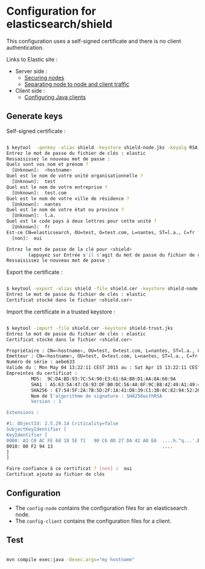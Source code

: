 # Configuration for elasticsearch/shield

This configuration uses a self-signed certificate and there is no client authentication.


Links to Elastic site :
* Server side :
  * [Securing nodes](http://www.elastic.co/guide/en/shield/current/securing-nodes.html)
  * [Separating node to node and client traffic](http://www.elastic.co/guide/en/shield/current/separating-node-client-traffic.html)
* Client side :
  * [Configuring Java clients](http://www.elastic.co/guide/en/shield/current/_java_clients.html)


## Generate keys

Self-signed certificate :

``` bash

$ keytool  -genkey -alias shield -keystore shield-node.jks -keyalg RSA -keysize 2048 
Entrez le mot de passe du fichier de clés : elastic
Ressaisissez le nouveau mot de passe :
Quels sont vos nom et prénom ?
  [Unknown]:  <hostname>
Quel est le nom de votre unité organisationnelle ?
  [Unknown]:  test
Quel est le nom de votre entreprise ?
  [Unknown]:  test.com
Quel est le nom de votre ville de résidence ?
  [Unknown]:  nantes
Quel est le nom de votre état ou province ?
  [Unknown]:  l.a.
Quel est le code pays à deux lettres pour cette unité ?
  [Unknown]:  fr
Est-ce CN=elasticsearch, OU=test, O=test.com, L=nantes, ST=l.a., C=fr ?
  [non]:  oui

Entrez le mot de passe de la clé pour <shield>
        (appuyez sur Entrée s'il s'agit du mot de passe du fichier de clés) : shield
Ressaisissez le nouveau mot de passe :

```

Export the certificate :

``` bash

$ keytool -export -alias shield -file shield.cer -keystore shield-node.jks
Entrez le mot de passe du fichier de clés : elastic
Certificat stocké dans le fichier <shield.cer>

```

Import the certificate in a trusted keystore :
``` bash

$ keytool -import -file shield.cer -keystore shield-trust.jks
Entrez le mot de passe du fichier de clés : elastic
Certificat stocké dans le fichier <shield.cer>

Propriétaire : CN=<hostname>, OU=test, O=test.com, L=nantes, ST=l.a., C=fr
Emetteur : CN=<hostname>, OU=test, O=test.com, L=nantes, ST=l.a., C=fr
Numéro de série : aebe633
Valide du : Mon May 04 13:22:11 CEST 2015 au : Sat Apr 15 13:22:11 CEST 2017
Empreintes du certificat :
         MD5:  9C:DA:BD:93:7C:54:90:E3:61:6A:B0:D1:AA:8A:60:9A
         SHA1 : A5:63:5A:47:C6:93:DF:B0:DC:56:4A:8F:9C:B8:42:49:A1:49:41:82
         SHA256 : E7:54:5F:2A:7B:5D:2F:1A:41:D8:39:C1:3B:0C:82:94:52:26:4A:78:FC:0F:9E:DF:C0:F9:D3:5F:9B:8A:E4:9D
         Nom de l'algorithme de signature : SHA256withRSA
         Version : 3

Extensions :

#1: ObjectId: 2.5.29.14 Criticality=false
SubjectKeyIdentifier [
KeyIdentifier [
0000: A3 C0 AC FE 68 18 5E 71   90 C6 0D 27 DA 42 A0 EA  ....h.^q...'.B..
0010: 00 F2 94 13                                        ....
]
]

Faire confiance à ce certificat ? [non] :  oui
Certificat ajouté au fichier de clés

```

## Configuration

* The `config-node` contains the configuration files for an elasticsearch node.
* The `config-client` contains the configuration files for a client.


## Test

``` bash

mvn compile exec:java -Dexec.args="my hostname"

```
